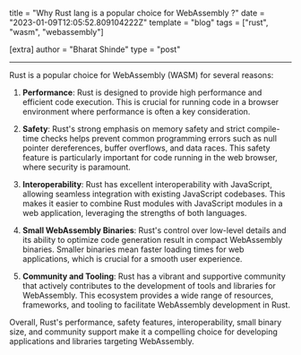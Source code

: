 title = "Why Rust lang is a popular choice for WebAssembly ?"
date = "2023-01-09T12:05:52.809104222Z"
template = "blog"
tags = ["rust", "wasm", "webassembly"]

[extra]
author = "Bharat Shinde"
type = "post"

---

Rust is a popular choice for WebAssembly (WASM) for several reasons:

1. **Performance**: Rust is designed to provide high performance and efficient code execution. This is crucial for running code in a browser environment where performance is often a key consideration.

2. **Safety**: Rust's strong emphasis on memory safety and strict compile-time checks helps prevent common programming errors such as null pointer dereferences, buffer overflows, and data races. This safety feature is particularly important for code running in the web browser, where security is paramount.

3. **Interoperability**: Rust has excellent interoperability with JavaScript, allowing seamless integration with existing JavaScript codebases. This makes it easier to combine Rust modules with JavaScript modules in a web application, leveraging the strengths of both languages.

4. **Small WebAssembly Binaries**: Rust's control over low-level details and its ability to optimize code generation result in compact WebAssembly binaries. Smaller binaries mean faster loading times for web applications, which is crucial for a smooth user experience.

5. **Community and Tooling**: Rust has a vibrant and supportive community that actively contributes to the development of tools and libraries for WebAssembly. This ecosystem provides a wide range of resources, frameworks, and tooling to facilitate WebAssembly development in Rust.

Overall, Rust's performance, safety features, interoperability, small binary size, and community support make it a compelling choice for developing applications and libraries targeting WebAssembly.


<!-- Ideally, for SEO there should be an image after the first paragraph or two 

## Rust is a popular choice for WebAssembly -->
